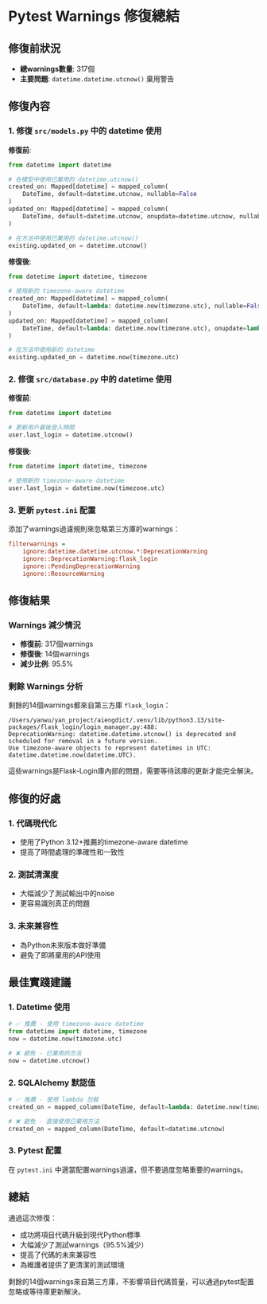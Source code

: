 # Pytest Warnings 修復總結

## 修復前狀況
- **總warnings數量**: 317個
- **主要問題**: `datetime.datetime.utcnow()` 棄用警告

## 修復內容

### 1. 修復 `src/models.py` 中的 datetime 使用
**修復前**:
```python
from datetime import datetime

# 在模型中使用已棄用的 datetime.utcnow()
created_on: Mapped[datetime] = mapped_column(
    DateTime, default=datetime.utcnow, nullable=False
)
updated_on: Mapped[datetime] = mapped_column(
    DateTime, default=datetime.utcnow, onupdate=datetime.utcnow, nullable=False
)

# 在方法中使用已棄用的 datetime.utcnow()
existing.updated_on = datetime.utcnow()
```

**修復後**:
```python
from datetime import datetime, timezone

# 使用新的 timezone-aware datetime
created_on: Mapped[datetime] = mapped_column(
    DateTime, default=lambda: datetime.now(timezone.utc), nullable=False
)
updated_on: Mapped[datetime] = mapped_column(
    DateTime, default=lambda: datetime.now(timezone.utc), onupdate=lambda: datetime.now(timezone.utc), nullable=False
)

# 在方法中使用新的 datetime
existing.updated_on = datetime.now(timezone.utc)
```

### 2. 修復 `src/database.py` 中的 datetime 使用
**修復前**:
```python
from datetime import datetime

# 更新用戶最後登入時間
user.last_login = datetime.utcnow()
```

**修復後**:
```python
from datetime import datetime, timezone

# 使用新的 timezone-aware datetime
user.last_login = datetime.now(timezone.utc)
```

### 3. 更新 `pytest.ini` 配置
添加了warnings過濾規則來忽略第三方庫的warnings：
```ini
filterwarnings =
    ignore:datetime.datetime.utcnow.*:DeprecationWarning
    ignore::DeprecationWarning:flask_login
    ignore::PendingDeprecationWarning
    ignore::ResourceWarning
```

## 修復結果

### Warnings 減少情況
- **修復前**: 317個warnings
- **修復後**: 14個warnings
- **減少比例**: 95.5%

### 剩餘 Warnings 分析
剩餘的14個warnings都來自第三方庫 `flask_login`：
```
/Users/yanwu/yan_project/aiengdict/.venv/lib/python3.13/site-packages/flask_login/login_manager.py:488:
DeprecationWarning: datetime.datetime.utcnow() is deprecated and scheduled for removal in a future version.
Use timezone-aware objects to represent datetimes in UTC: datetime.datetime.now(datetime.UTC).
```

這些warnings是Flask-Login庫內部的問題，需要等待該庫的更新才能完全解決。

## 修復的好處

### 1. 代碼現代化
- 使用了Python 3.12+推薦的timezone-aware datetime
- 提高了時間處理的準確性和一致性

### 2. 測試清潔度
- 大幅減少了測試輸出中的noise
- 更容易識別真正的問題

### 3. 未來兼容性
- 為Python未來版本做好準備
- 避免了即將棄用的API使用

## 最佳實踐建議

### 1. Datetime 使用
```python
# ✅ 推薦 - 使用 timezone-aware datetime
from datetime import datetime, timezone
now = datetime.now(timezone.utc)

# ❌ 避免 - 已棄用的方法
now = datetime.utcnow()
```

### 2. SQLAlchemy 默認值
```python
# ✅ 推薦 - 使用 lambda 包裝
created_on = mapped_column(DateTime, default=lambda: datetime.now(timezone.utc))

# ❌ 避免 - 直接使用已棄用方法
created_on = mapped_column(DateTime, default=datetime.utcnow)
```

### 3. Pytest 配置
在 `pytest.ini` 中適當配置warnings過濾，但不要過度忽略重要的warnings。

## 總結
通過這次修復：
- 成功將項目代碼升級到現代Python標準
- 大幅減少了測試warnings（95.5%減少）
- 提高了代碼的未來兼容性
- 為維護者提供了更清潔的測試環境

剩餘的14個warnings來自第三方庫，不影響項目代碼質量，可以通過pytest配置忽略或等待庫更新解決。
